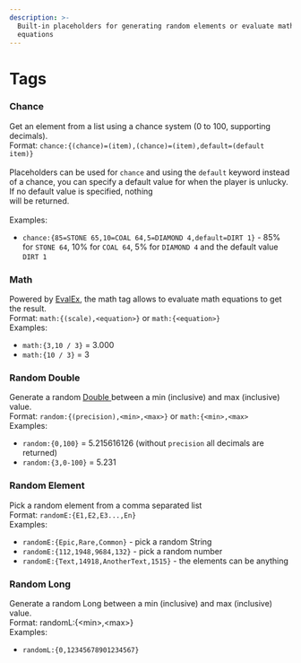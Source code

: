 ```yaml
---
description: >-
  Built-in placeholders for generating random elements or evaluate math
  equations
---
```


# Tags

### Chance

Get an element from a list using a chance system (0 to 100, supporting decimals).\
Format: `chance:{(chance)=(item),(chance)=(item),default=(default item)}`\
\
Placeholders can be used for `chance` and using the `default` keyword instead of a chance, you can specify a default value for when the player is unlucky. If no default value is specified, nothing \
will be returned.\
\
Examples:

* `chance:{85=STONE 65,10=COAL 64,5=DIAMOND 4,default=DIRT 1}` - 85% for `STONE 64`, 10% for `COAL 64`, 5% for `DIAMOND 4` and the default value `DIRT 1`

### Math

Powered by [EvalEx](https://github.com/uklimaschewski/EvalEx), the math tag allows to evaluate math equations to get the result.\
Format: `math:{(scale),<equation>}` or `math:{<equation>}`\
Examples:

* `math:{3,10 / 3}` = 3.000
* `math:{10 / 3}` = 3

### Random Double

Generate a random [Double ](https://docs.oracle.com/javase/8/docs/api/java/lang/Double.html)between a min (inclusive) and max (inclusive) value.\
Format: `random:{(precision),<min>,<max>}` or `math:{<min>,<max>`\
Examples:

* `random:{0,100}` = 5.215616126 (without `precision` all decimals are returned)
* `random:{3,0-100}` = 5.231

### Random Element

Pick a random element from a comma separated list\
Format: `randomE:{E1,E2,E3...,En}`\
Examples:

* `randomE:{Epic,Rare,Common}` - pick a random String
* `randomE:{112,1948,9684,132}` - pick a random number
* `randomE:{Text,14918,AnotherText,1515}` - the elements can be anything

### Random Long

Generate a random Long between a min (inclusive) and max (inclusive) value.\
Format: randomL:{\<min>,\<max>}\
Examples:

* `randomL:{0,12345678901234567}`
